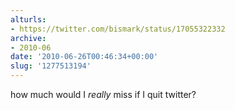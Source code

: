 ```yaml
---
alturls:
- https://twitter.com/bismark/status/17055322332
archive:
- 2010-06
date: '2010-06-26T00:46:34+00:00'
slug: '1277513194'
---
```


how much would I *really* miss if I quit twitter?

